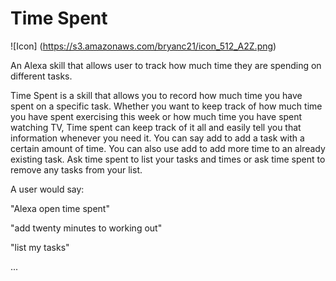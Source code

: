 # Time Spent

![Icon]
(https://s3.amazonaws.com/bryanc21/icon_512_A2Z.png)

An Alexa skill that allows user to track how much time they are spending on different tasks.

Time Spent is a skill that allows you to record how much time you have spent on a specific task. Whether you want to keep track of how much time you have spent exercising this week or how much time you have spent watching TV, Time spent can keep track of it all and easily tell you that information whenever you need it. You can say add to add a task with a certain amount of time. You can also use add to add more time to an already existing task. Ask time spent to list your tasks and times or ask time spent to remove any tasks from your list.

A user would say:

"Alexa open time spent"

"add twenty minutes to working out"

"list my tasks"

...
